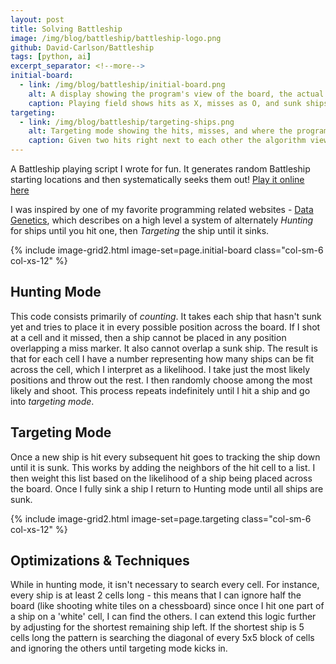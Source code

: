 ```yaml
---
layout: post
title: Solving Battleship
image: /img/blog/battleship/battleship-logo.png
github: David-Carlson/Battleship
tags: [python, ai]
excerpt_separator: <!--more-->
initial-board:
  - link: /img/blog/battleship/initial-board.png
    alt: A display showing the program's view of the board, the actual state, and the probabilities of ships being in a given cell
    caption: Playing field shows hits as X, misses as O, and sunk ships as shaded blocks. 
targeting:
  - link: /img/blog/battleship/targeting-ships.png
    alt: Targeting mode showing the hits, misses, and where the program wants to aim next, either left or right of the hits
    caption: Given two hits right next to each other the algorithm views the cells above/below as not likely and instead targets the left and right sides with equal likelihood 
---
```


A Battleship playing script I wrote for fun. It generates random Battleship starting locations and then systematically seeks them out! [Play it online here](https://replit.com/@Sylvernale/Battleship#main.py:89:8)

<!--more-->

I was inspired by one of my favorite programming related websites - [Data Genetics](https://datagenetics.com/blog/december32011/index.html), which describes on a high level a system of alternately *Hunting* for ships until you hit one, then *Targeting* the ship until it sinks.

{% include image-grid2.html image-set=page.initial-board class="col-sm-6 col-xs-12" %}

## Hunting Mode
This code consists primarily of *counting*. It takes each ship that hasn't sunk yet and tries to place it in every possible position across the board. If I shot at a cell and it missed, then a ship cannot be placed in any position overlapping a miss marker. It also cannot overlap a sunk ship. The result is that for each cell I have a number representing how many ships can be fit across the cell, which I interpret as a likelihood. I take just the most likely positions and throw out the rest. I then randomly choose among the most likely and shoot. This process repeats indefinitely until I hit a ship and go into *targeting mode*.  

## Targeting Mode
Once a new ship is hit every subsequent hit goes to tracking the ship down until it is sunk. This works by adding the neighbors of the hit cell to a list. I then weight this list based on the likelihood of a ship being placed across the board. Once I fully sink a ship I return to Hunting mode until all ships are sunk. 

{% include image-grid2.html image-set=page.targeting class="col-sm-6 col-xs-12" %}

## Optimizations & Techniques
While in hunting mode, it isn't necessary to search every cell. For instance, every ship is at least 2 cells long - this means that I can ignore half the board (like shooting white tiles on a chessboard) since once I hit one part of a ship on a 'white' cell, I can find the others. I can extend this logic further by adjusting for the shortest remaining ship left. If the shortest ship is 5 cells long the pattern is searching the diagonal of every 5x5 block of cells and ignoring the others until targeting mode kicks in. 


